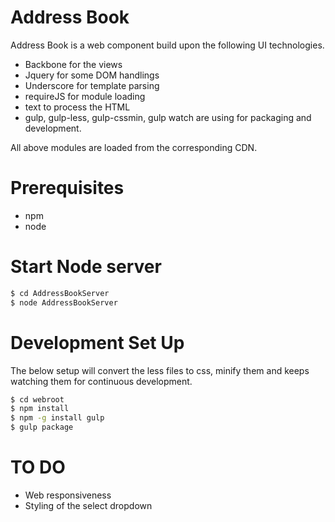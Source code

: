 # Address Book


Address Book is a web component build upon the following UI technologies.

  - Backbone for the views
  - Jquery for some DOM handlings
  - Underscore for template parsing
  - requireJS for module loading
  - text to process the HTML
  - gulp, gulp-less, gulp-cssmin, gulp watch are using for packaging and development.
 
  All above modules are loaded from the corresponding CDN.

# Prerequisites
  - npm
  - node

# Start Node server

 ```sh
$ cd AddressBookServer
$ node AddressBookServer
```

# Development Set Up 

The below setup will convert the less files to css, minify them and keeps watching them for continuous development.
  ```sh
$ cd webroot
$ npm install
$ npm -g install gulp
$ gulp package
```
# TO DO

 - Web responsiveness
 - Styling of the select dropdown